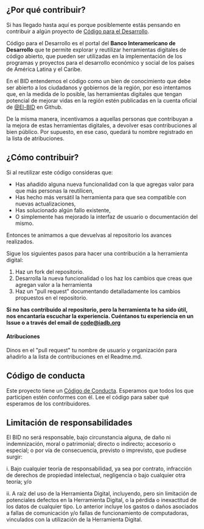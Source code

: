 ## ¿Por qué contribuir?

Si has llegado hasta aquí es porque posiblemente estás pensando en contribuir a algún proyecto de [Código para el Desarrollo](code.iadb.org). 

Código para el Desarrollo es el portal del **Banco Interamericano de Desarrollo** que te permite explorar y reutilizar herramientas digitales de código abierto, que pueden ser utilizadas en la implementación de los programas y proyectos para el desarrollo económico y social de los países de América Latina y el Caribe.

En el BID entendemos el código como un bien de conocimiento que debe ser abierto a los ciudadanos y gobiernos de la región, por eso intentamos que, en la medida de lo posible, las herramientas digitales que tengan potencial de mejorar vidas en la región estén publicadas en la cuenta oficial de [@El-BID](github.com/el-bid) en Github.

De la misma manera, incentivamos a aquellas personas que contribuyan a la mejora de estas herramientas digitales, a devolver esas contribuciones al bien público. Por supuesto, en ese caso, quedará tu nombre registrado en la lista de atribuciones.

## ¿Cómo contribuir?

Si al reutilizar este código consideras que:

- Has añadido alguna nueva funcionalidad con la que agregas valor para que más personas la reutilicen,
- Has hecho más versátil la herramienta para que sea compatible con nuevas actualizaciones,
- Has solucionado algún fallo existente,
- O simplemente has mejorado la interfaz de usuario o documentación del mismo.

Entonces te animamos a que devuelvas al repositorio los avances realizados.

Sigue los siguientes pasos para hacer una contribución a la herramienta digital:

1. Haz un fork del repositorio.
2. Desarrolla la nueva funcionalidad o los haz los cambios que creas que agregan valor a la herramienta
3. Haz un "pull request" documentando detalladamente los cambios propuestos en el repositorio.

**Si no has contribuido al repositorio, pero la herramienta te ha sido útil, nos encantaría escuchar la experiencia. Cuéntanos tu experiencia en un Issue o a través del email de code@iadb.org**

#### Atribuciones
Dinos en el "pull request" tu nombre de usuario y organización para añadirlo a la lista de contribuciones en el Readme.md.

## Código de conducta

Este proyecto tiene un [Código de Conducta](https://github.com/EL-BID/Plantilla-de-repositorio/blob/master/CODE-OF-CONDUCT.md). Esperamos que todos los que participen estén conformes con él. Lee el código para saber qué esperamos de los contribuidores. 

## Limitación de responsabilidades

El BID no será responsable, bajo circunstancia alguna, de daño ni indemnización, moral o patrimonial; directo o indirecto; accesorio o especial; o por vía de consecuencia, previsto o imprevisto, que pudiese surgir:

i. Bajo cualquier teoría de responsabilidad, ya sea por contrato, infracción de derechos de propiedad intelectual, negligencia o bajo cualquier otra teoría; y/o

ii. A raíz del uso de la Herramienta Digital, incluyendo, pero sin limitación de potenciales defectos en la Herramienta Digital, o la pérdida o inexactitud de los datos de cualquier tipo. Lo anterior incluye los gastos o daños asociados a fallas de comunicación y/o fallas de funcionamiento de computadoras, vinculados con la utilización de la Herramienta Digital.
